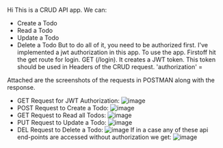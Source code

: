 Hi This is a CRUD API app.
We can: 
  * Create a Todo
  * Read a Todo
  * Update a Todo
  * Delete a Todo
But to do all of it, you need to be authorized first. I've implemented a jwt authorization in this app. 
To use the app. Firstoff hit the get route for login. GET (/login). 
It creates a JWT token. This token should be used in Headers of the CRUD request. 
'authorization' = <JWT Token>
  
Attached are the screenshots of the requests in POSTMAN along with the response.
 
* GET Request for JWT Authorization: ![image](https://user-images.githubusercontent.com/36265605/174309731-40d7feaf-e37e-4164-9a4f-f0114e421069.png)
* POST Request to Create a Todo: ![image](https://user-images.githubusercontent.com/36265605/174309804-a2dfc762-4d70-4387-a38e-75d8abc3665f.png)
* GET Request to Read all Todos: ![image](https://user-images.githubusercontent.com/36265605/174309859-b413d23d-e732-4146-9b32-cc920f776475.png)
* PUT Request to Update a Todo: ![image](https://user-images.githubusercontent.com/36265605/174309897-44cd0ffa-8893-45a2-96f6-228cff1edffb.png)
* DEL Request to Delete a Todo: ![image](https://user-images.githubusercontent.com/36265605/174309925-f9166ebf-a4cd-4919-907e-84f1f620c4fa.png)
If in a case any of these api end-points are accessed without authorization we get: ![image](https://user-images.githubusercontent.com/36265605/174309977-3ab89ec6-9ebd-4572-93ee-c9279df37a0b.png)
